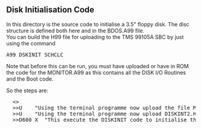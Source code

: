 ## Disk Initialisation Code

In this directory is the source code to initialise a 3.5" floppy disk.   The disc structure is defined both here and in the BDOS.A99 file.   
You can build the H99 file for uploading to the TMS 99105A SBC by just using the command

<pre>A99 DSKINIT SCHCLC</pre>

Note that before this can be run, you must have uploaded or have in ROM the code for the MONITOR.A99 as this contains all the DISK I/O Routines and the Boot code.

So the steps are:

<pre>
  <<TMS 9900 TIMON>>
  >>U    "Using the terminal programme now upload the file MONITOR.H99
  >>U    "Using the terminal programme now upload DISKINT2.H99 to address D600H
  >>D600 X  "This execute the DISKINIT code to initialise the disc.
</pre>


